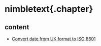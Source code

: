 ﻿
# nimbletext{.chapter}

## content

- [Convert date from UK format to ISO 8601](convert_date_uk_to_iso.md)
